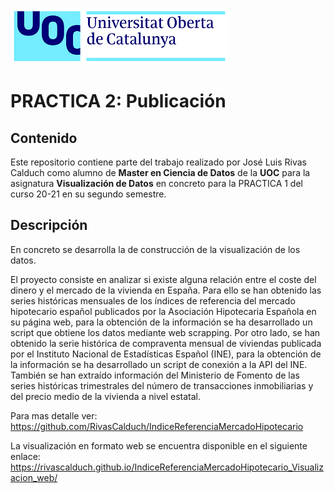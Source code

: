 ![Logo UOC](img/logo_uoc_peq.png?raw=true) 

# PRACTICA 2: Publicación

## Contenido

Este repositorio contiene parte del trabajo realizado por José Luis Rivas Calduch como alumno de **Master en Ciencia de Datos** de la **UOC** para la asignatura **Visualización de Datos** en concreto para la PRACTICA 1 del curso 20-21 en su segundo semestre.

## Descripción

En concreto se desarrolla la de construcción de la visualización de los datos.

El proyecto consiste en analizar si existe alguna relación entre el coste del dinero y el mercado de la vivienda en España. Para ello se han obtenido las series históricas mensuales de los índices de referencia del mercado hipotecario español publicados por la Asociación Hipotecaria Española en su página web, para la obtención de la información se ha desarrollado un script que obtiene los datos mediante web scrapping. Por otro lado, se han obtenido la serie histórica de compraventa mensual de viviendas publicada por el Instituto Nacional de Estadísticas Español (INE), para la obtención de la información se ha desarrollado un script de conexión a la API del INE. También se han extraído información del Ministerio de Fomento de las series históricas trimestrales del número de transacciones inmobiliarias y del precio medio de la vivienda a nivel estatal.

Para mas detalle ver:
https://github.com/RivasCalduch/IndiceReferenciaMercadoHipotecario

La visualización en formato web se encuentra disponible en el siguiente enlace:
https://rivascalduch.github.io/IndiceReferenciaMercadoHipotecario_Visualizacion_web/
